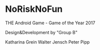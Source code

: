 # NoRiskNoFun
THE Android Game - Game of the Year 2017

Design&Development by "Group B"

Katharina Grein
Walter Jensch
Peter Pipp
